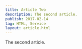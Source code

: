 ```yaml
---
title: Article Two
description: The second article.
publish: 2017-02-14
tag: HTML, Service
layout: article.html
---
```


The second article.
